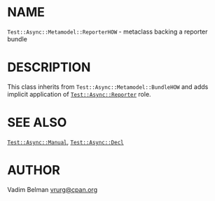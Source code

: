 NAME
====



`Test::Async::Metamodel::ReporterHOW` - metaclass backing a reporter bundle

DESCRIPTION
===========



This class inherits from `Test::Async::Metamodel::BundleHOW` and adds implicit application of [`Test::Async::Reporter`](https://github.com/vrurg/raku-Test-Async/blob/v0.0.13/docs/md/Test/Async/Reporter.md) role.

SEE ALSO
========

[`Test::Async::Manual`](https://github.com/vrurg/raku-Test-Async/blob/v0.0.13/docs/md/Test/Async/Manual.md), [`Test::Async::Decl`](https://github.com/vrurg/raku-Test-Async/blob/v0.0.13/docs/md/Test/Async/Decl.md)

AUTHOR
======

Vadim Belman <vrurg@cpan.org>

